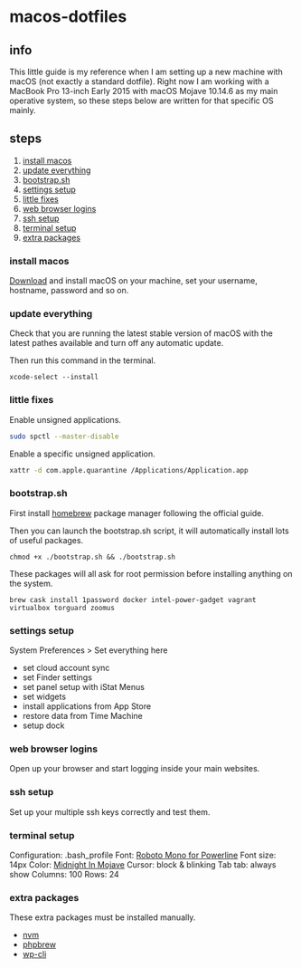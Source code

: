 # macos-dotfiles

## info

This little guide is my reference when I am setting up a new machine with macOS (not exactly a standard dotfile). Right now I am working with a MacBook Pro 13-inch Early 2015 with macOS Mojave 10.14.6 as my main operative system, so these steps below are written for that specific OS mainly.

## steps

1. [install macos](#install-macos)
2. [update everything](#update-everything)
3. [bootstrap.sh](#bootstrapsh)
4. [settings setup](#settings-setup)
5. [little fixes](#little-fixes)
6. [web browser logins](#web-browser-logins)
7. [ssh setup](#ssh-setup)
8. [terminal setup](#terminal-setup)
9. [extra packages](#extra-packages)

### install macos

[Download](https://dortania.github.io/OpenCore-Desktop-Guide/installer-guide/mac-install.html#downloading-macos) and install macOS on your machine, set your username, hostname, password and so on.

### update everything

Check that you are running the latest stable version of macOS with the latest pathes available and turn off any automatic update.

Then run this command in the terminal.

```shell
xcode-select --install
```

### little fixes

Enable unsigned applications.

```bash
sudo spctl --master-disable
```

Enable a specific unsigned application.

```bash
xattr -d com.apple.quarantine /Applications/Application.app
```

### bootstrap.sh

First install [homebrew](https://brew.sh) package manager following the official guide.

Then you can launch the bootstrap.sh script, it will automatically install lots of useful packages.

```shell
chmod +x ./bootstrap.sh && ./bootstrap.sh
```

These packages will all ask for root permission before installing anything on the system.

```shell
brew cask install 1password docker intel-power-gadget vagrant virtualbox torguard zoomus
```

### settings setup

System Preferences > Set everything here

* set cloud account sync
* set Finder settings
* set panel setup with iStat Menus
* set widgets
* install applications from App Store
* restore data from Time Machine
* setup dock

### web browser logins

Open up your browser and start logging inside your main websites.

### ssh setup

Set up your multiple ssh keys correctly and test them.

### terminal setup

Configuration: .bash_profile
Font: [Roboto Mono for Powerline](https://github.com/powerline/fonts)
Font size: 14px
Color: [Midnight In Mojave](https://github.com/mbadolato/iTerm2-Color-Schemes)
Cursor: block & blinking
Tab tab: always show
Columns: 100
Rows: 24

### extra packages

These extra packages must be installed manually.

* [nvm](https://github.com/nvm-sh/nvm)
* [phpbrew](https://github.com/phpbrew/phpbrew)
* [wp-cli](https://github.com/wp-cli/wp-cli)

